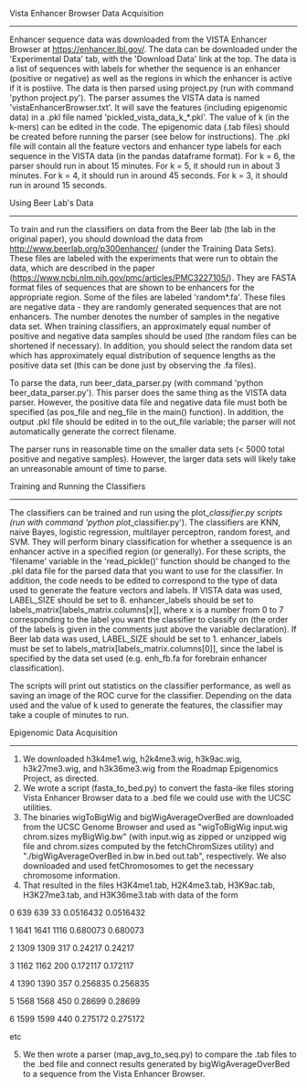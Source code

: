 Vista Enhancer Browser Data Acquisition
- - - - - - - - - - - - - -
Enhancer sequence data was downloaded from the VISTA Enhancer Browser at https://enhancer.lbl.gov/. The data can be downloaded under the 'Experimental Data' tab, with the 'Download Data' link at the top. The data is a list of sequences with labels for whether the sequence is an enhancer (positive or negative) as well as the regions in which the enhancer is active if it is postiive. The data is then parsed using project.py (run with command 'python project.py'). The parser assumes the VISTA data is named 'vistaEnhancerBrowser.txt'. It will save the features (including epigenomic data) in a .pkl file named 'pickled_vista_data_k_*.pkl'. The value of k (in the k-mers) can be edited in the code. The epigenomic data (.tab files) should be created before running the parser (see below for instructions). The .pkl file will contain all the feature vectors and enhancer type labels for each sequence in the VISTA data (in the pandas dataframe format). For k = 6, the parser should run in about 15 minutes. For k = 5, it should run in about 3 minutes. For k = 4, it should run in around 45 seconds. For k = 3, it should run in around 15 seconds.


Using Beer Lab's Data
- - - - - - - - - - - - - -
To train and run the classifiers on data from the Beer lab (the lab in the original paper), you should download the data from http://www.beerlab.org/p300enhancer/ (under the Training Data Sets). These files are labeled with the experiments that were run to obtain the data, which are described in the paper (https://www.ncbi.nlm.nih.gov/pmc/articles/PMC3227105/). They are FASTA format files of sequences that are shown to be enhancers for the appropriate region. Some of the files are labeled 'random*.fa'. These files are negative data - they are randomly generated sequences that are not enhancers. The number denotes the number of samples in the negative data set. When training classifiers, an approximately equal number of positive and negative data samples should be used (the random files can be shortened if necessary). In addition, you should select the random data set which has approximately equal distribution of sequence lengths as the positive data set (this can be done just by observing the .fa files).

To parse the data, run beer_data_parser.py (with command 'python beer_data_parser.py'). This parser does the same thing as the VISTA data parser. However, the positive data file and negative data file must both be specified (as pos_file and neg_file in the main() function). In addition, the output .pkl file should be edited in to the out_file variable; the parser will not automatically generate the correct filename.

The parser runs in reasonable time on the smaller data sets (< 5000 total positive and negative samples). However, the larger data sets will likely take an unreasonable amount of time to parse.


Training and Running the Classifiers
- - - - - - - - - - - - - -
The classifiers can be trained and run using the plot_*_classifier.py scripts (run with command 'python plot_*_classifier.py'). The classifiers are KNN, naive Bayes, logistic regression, multilayer perceptron, random forest, and SVM. They will perform binary classification for whether a ssequence is an enhancer active in a specified region (or generally). For these scripts, the 'filename' variable in the 'read_pickle()' function should be changed to the .pkl data file for the parsed data that you want to use for the classifier. In addition, the code needs to be edited to correspond to the type of data used to generate the feature vectors and labels. If VISTA data was used, LABEL_SIZE should be set to 8. enhancer_labels should be set to labels_matrix[labels_matrix.columns[x]], where x is a number from 0 to 7 corresponding to the label you want the classifier to classify on (the order of the labels is given in the comments just above the variable declaration). If Beer lab data was used, LABEL_SIZE should be set to 1. enhancer_labels must be set to labels_matrix[labels_matrix.columns[0]], since the label is specified by the data set used (e.g. enh_fb.fa for forebrain enhancer classification). 

The scripts will print out statistics on the classifier performance, as well as saving an image of the ROC curve for the classifier. Depending on the data used and the value of k used to generate the features, the classifier may take a couple of minutes to run.


Epigenomic Data Acquisition
- - - - - - - - - - - - - - 
1. We downloaded h3k4me1.wig, h2k4me3.wig, h3k9ac.wig, h3k27me3.wig, and h3k36me3.wig from the Roadmap Epigenomics Project, as directed.
2. We wrote a script (fasta_to_bed.py) to convert the fasta-ike files storing Vista Enhancer Browser data to a .bed file we could use with the UCSC utilities.
3. The binaries wigToBigWig and bigWigAverageOverBed are downloaded from the UCSC Genome Browser and used as "wigToBigWig input.wig chrom.sizes myBigWig.bw" (with input.wig as zipped or unzipped wig file and chrom.sizes computed by the fetchChromSizes utility) and "./bigWigAverageOverBed in.bw in.bed out.tab", respectively. We also downloaded and used fetChromosomes to get the necessary chromosome information.
4. That resulted in the files H3K4me1.tab, H2K4me3.tab, H3K9ac.tab, H3K27me3.tab, and H3K36me3.tab with data of the form 

0	639	639	33	0.0516432	0.0516432

1	1641	1641	1116	0.680073	0.680073

2	1309	1309	317	0.24217	0.24217

3	1162	1162	200	0.172117	0.172117

4	1390	1390	357	0.256835	0.256835

5	1568	1568	450	0.28699	0.28699

6	1599	1599	440	0.275172	0.275172


etc

5. We then wrote a parser (map_avg_to_seq.py) to compare the .tab files to the .bed file and connect results generated by bigWigAverageOverBed to a sequence from the Vista Enhancer Browser. 

